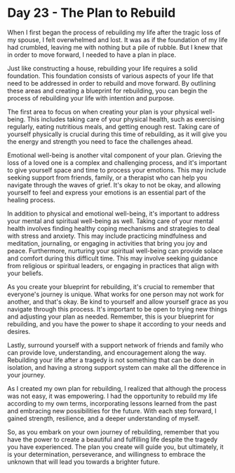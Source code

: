 # Day 23 - The Plan to Rebuild

When I first began the process of rebuilding my life after the tragic loss of my spouse, I felt
overwhelmed and lost. It was as if the foundation of my life had crumbled, leaving me with nothing
but a pile of rubble. But I knew that in order to move forward, I needed to have a plan in place.

Just like constructing a house, rebuilding your life requires a solid foundation. This foundation
consists of various aspects of your life that need to be addressed in order to rebuild and move
forward. By outlining these areas and creating a blueprint for rebuilding, you can begin the
process of rebuilding your life with intention and purpose.

The first area to focus on when creating your plan is your physical well-being. This includes taking
care of your physical health, such as exercising regularly, eating nutritious meals, and getting
enough rest. Taking care of yourself physically is crucial during this time of rebuilding, as it
will give you the energy and strength you need to face the challenges ahead.

Emotional well-being is another vital component of your plan. Grieving the loss of a loved one is a
complex and challenging process, and it's important to give yourself space and time to process your
emotions. This may include seeking support from friends, family, or a therapist who can help you
navigate through the waves of grief. It's okay to not be okay, and allowing yourself to feel and
express your emotions is an essential part of the healing process.

In addition to physical and emotional well-being, it's important to address your mental and
spiritual well-being as well. Taking care of your mental health involves finding healthy coping
mechanisms and strategies to deal with stress and anxiety. This may include practicing mindfulness
and meditation, journaling, or engaging in activities that bring you joy and peace. Furthermore,
nurturing your spiritual well-being can provide solace and comfort during this difficult time. This
may involve seeking guidance from religious or spiritual leaders, or engaging in practices that
align with your beliefs.

As you create your blueprint for rebuilding, it's crucial to remember that everyone's journey is
unique. What works for one person may not work for another, and that's okay. Be kind to yourself
and allow yourself grace as you navigate through this process. It's important to be open to trying
new things and adjusting your plan as needed. Remember, this is your blueprint for rebuilding, and
you have the power to shape it according to your needs and desires.

Lastly, surround yourself with a support network of friends and family who can provide love,
understanding, and encouragement along the way. Rebuilding your life after a tragedy is not
something that can be done in isolation, and having a strong support system can make all the
difference in your journey.

As I created my own plan for rebuilding, I realized that although the process was not easy, it was
empowering. I had the opportunity to rebuild my life according to my own terms, incorporating
lessons learned from the past and embracing new possibilities for the future. With each step
forward, I gained strength, resilience, and a deeper understanding of myself.

So, as you embark on your own journey of rebuilding, remember that you have the power to create a
beautiful and fulfilling life despite the tragedy you have experienced. The plan you create will
guide you, but ultimately, it is your determination, perseverance, and willingness to embrace the
unknown that will lead you towards a brighter future.